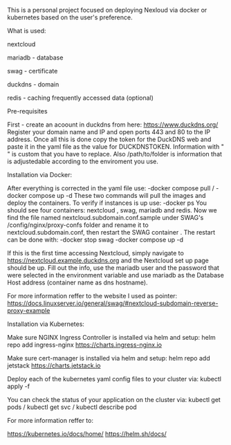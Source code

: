 This is a personal project focused on deploying Nexloud via docker or kubernetes based on the user's preference.

What is used:

nextcloud

mariadb - database

swag - certificate

duckdns - domain

redis - caching frequently accessed data (optional)

Pre-requisites

First - create an acoount in duckdns from here: https://www.duckdns.org/ Register your domain name and IP and open ports 443 and 80 to the IP address. Once all this is done copy the token for the DuckDNS web and paste it in the yaml file as the value for DUCKDNSTOKEN. Information  with " " is custom that you have to replace. Also /path/to/folder is information that is adjustedable according to the enviroment you use.

Installation via Docker:

After everything is corrected in the yaml file use: -docker compose pull / -docker compose up -d These two commands will pull the images and deploy the containers. To verify if instances is up use: -docker ps You should see four containers: nextcloud , swag,  mariadb and redis. Now we find the file named nextcloud.subdomain.conf.sample under SWAG's /config/nginx/proxy-confs folder and rename it to nextcloud.subdomain.conf, then restart the SWAG container . The restart can be done with: -docker stop swag -docker compose up -d

If this is the first time accessing Nextcloud, simply navigate to https://nextcloud.example.duckdns.org and the Nextcloud set up page should be up. Fill out the info, use the mariadb user and the password that were selected in the environment variable and  use mariadb as the Database Host address (container name as dns hostname).

For more information reffer to the website I used as pointer: https://docs.linuxserver.io/general/swag/#nextcloud-subdomain-reverse-proxy-example


Installation via Kubernetes:

Make sure NGINX Ingress Controller is installed via helm and setup:  helm repo add ingress-nginx https://charts.ingress-nginx.io

Make sure cert-manager is installed via helm and setup: helm repo add jetstack https://charts.jetstack.io

Deploy each of the kubernetes yaml config files to your cluster via: kubectl apply -f <yaml-file-name>

You can check the status of your application on the cluster via: kubectl get pods / kubectl get svc / kubectl describe pod <pod-name>

For more information reffer to:

https://kubernetes.io/docs/home/
https://helm.sh/docs/






